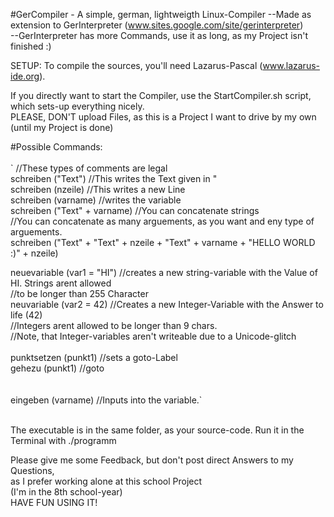 #GerCompiler - A simple, german, lightweigth Linux-Compiler
--Made as extension to GerInterpreter (www.sites.google.com/site/gerinterpreter) </br>
--GerInterpreter has more Commands, use it as long, as my Project isn't finished :)</br>

SETUP: To compile the sources, you'll need Lazarus-Pascal (www.lazarus-ide.org).</br>

If you directly want to start the Compiler, use the StartCompiler.sh script, which sets-up everything nicely.</br>
PLEASE, DON'T upload Files, as this is a Project I want to drive by my own (until my Project is done)

#Possible Commands:
</br>
<span bgcolor = "#eeeeee">
</br>`
//These types of comments are legal</br>
schreiben ("Text") //This writes the Text given in " </br>
schreiben (nzeile) //This writes a new Line </br>
schreiben (varname) //writes the variable </br>
schreiben ("Text" + varname) //You can concatenate strings </br>
//You can concatenate as many arguements, as you want and eny type of arguements. </br>
schreiben ("Text" + "Text" + nzeile + "Text" + varname + "HELLO WORLD :)" + nzeile)

neuevariable (var1 = "HI") //creates a new string-variable with the Value of HI. Strings arent allowed </br>
//to be longer than 255 Character </br>
neuvariable (var2 = 42) //Creates a new Integer-Variable with the Answer to life (42) </br>
//Integers arent allowed to be longer than 9 chars.</br>
//Note, that Integer-variables aren't writeable due to a Unicode-glitch </br>
 </br>
punktsetzen (punkt1) //sets a goto-Label </br>
gehezu (punkt1) //goto </br>
 </br>
 </br>
 eingeben (varname) //Inputs into the variable.`
 </br>
 </br>
</span>

The executable is in the same folder, as your source-code. Run it in the Terminal with ./programm


Please give me some Feedback, but don't post direct Answers to my Questions, </br>as I prefer working alone at this school Project </br> (I'm in the 8th school-year)
 </br>
HAVE FUN USING IT!
